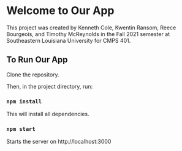 # Welcome to Our App

This project was created by Kenneth Cole, Kwentin Ransom, Reece Bourgeois, and Timothy McReynolds in the Fall 2021 semester at Southeastern Louisiana University for CMPS 401.

## To Run Our App

Clone the repository.

Then, in the project directory, run:

### `npm install`

This will install all dependencies.

### `npm start`

Starts the server on http://localhost:3000
